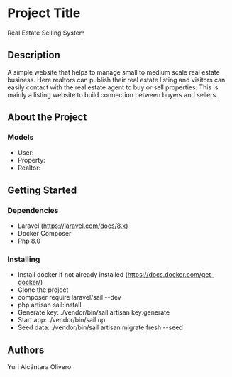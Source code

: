 # Project Title
Real Estate Selling System 

## Description

A simple website that helps to manage small to medium scale real estate business. Here realtors can publish their real estate listing and visitors can easily contact with the real estate agent to buy or sell properties. This is mainly a listing website to build connection between buyers and sellers.

## About the Project
### Models
* User: 
* Property: 
* Realtor: 
## Getting Started

### Dependencies
* Laravel (https://laravel.com/docs/8.x)
* Docker Composer
* Php 8.0

### Installing
* Install docker if not already installed (https://docs.docker.com/get-docker/) 
* Clone the project
* composer require laravel/sail --dev
* php artisan sail:install
* Generate key: ./vendor/bin/sail artisan key:generate
* Start app: ./vendor/bin/sail up
* Seed data: ./vendor/bin/sail artisan migrate:fresh --seed

## Authors

Yuri Alcántara Olivero  
